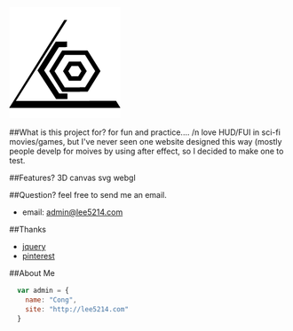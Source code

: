 ![lee5214](resource/images/logo/logo_lee_black2.png)

##What is this project for?
for fun and practice.... /n
love HUD/FUI in sci-fi movies/games, but I've never seen one website designed this way (mostly people develp for moives by using after effect, so I decided to make one to test.

##Features?
3D canvas svg webgl

##Question?
feel free to send me an email.

* email: admin@lee5214.com


##Thanks

* [jquery](http://jquery.com)
* [pinterest](http://pinterest.com)

##About Me

```javascript
  var admin = {
    name: "Cong",
    site: "http://lee5214.com"
  }
```
